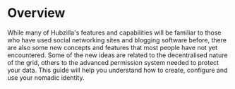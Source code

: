 # Overview   

While many of Hubzilla's features and capabilities will be familiar to those who have used social networking sites and blogging software before, there are also some new concepts and features that most people have not yet encountered. Some of the new ideas are related to the decentralised nature of the grid, others to the advanced permission system needed to protect your data. This guide will help you understand how to create, configure and use your nomadic identity.
